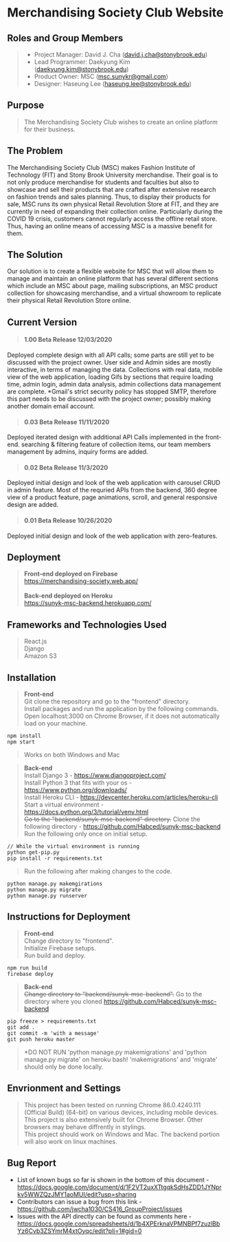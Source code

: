 # Merchandising Society Club Website
## Roles and Group Members  
>- Project Manager: David J. Cha (david.j.cha@stonybrook.edu)
>- Lead Programmer: Daekyung Kim (daekyung.kim@stonybrook.edu)
>- Product Owner: MSC (msc.sunykr@gmail.com)
>- Designer: Haseung Lee (haseung.lee@stonybrook.edu)

## Purpose
>The Merchandising Society Club wishes to create an online platform for their business. 
  	
## The Problem  
The Merchandising Society Club (MSC) makes Fashion Institute of Technology (FIT) and Stony Brook University merchandise. Their goal is to not only produce merchandise for students and faculties but also to showcase and sell their products that are crafted after extensive research on fashion trends and sales planning. Thus, to display their products for sale, MSC runs its own physical Retail Revolution Store at FIT, and they are currently in need of expanding their collection online. Particularly during the COVID 19 crisis, customers cannot regularly access the offline retail store. Thus, having an online means of accessing MSC is a massive benefit for them. 

## The Solution  
Our solution is to create a flexible website for MSC that will allow them to manage and maintain an online platform that has several different sections which include an MSC about page, mailing subscriptions, an MSC product collection for showcasing merchandise, and a virtual showroom to replicate their physical Retail Revolution Store online.

## Current Version <br> 
> #### 1.00 Beta Release 12/03/2020   <br>
Deployed complete design with all API calls; some parts are still yet to be discussed with the project owner.
User side and Admin sides are mostly interactive, in terms of managing the data. Collections with real data, mobile view of the web application, loading Gifs by sections that require loading time, admin login, admin data analysis, admin collections data management are complete. *Gmail's strict security policy has stopped SMTP, therefore this part needs to be discussed with the project owner; possibly making another domain email account.    
> #### 0.03 Beta Release 11/11/2020   <br>
Deployed iterated design with additional API Calls implemented in the front-end.  searching & filtering feature of collection items, our team members management by admins, inquiry forms are added. 
> #### 0.02 Beta Release 11/3/2020    <br>
Deployed initial design and look of the web application with carousel CRUD in admin feature. Most of the requried APIs from the backend, 360 degree view of a product feature, page animations, scroll, and general responsive design are added.    
> #### 0.01 Beta Release 10/26/2020  <br>
Deployed initial design and look of the web application with zero-features. 

## Deployment <br>
>**Front-end deployed on Firebase** <br>
>https://merchandising-society.web.app/ <br> <br>
>**Back-end deployed on Heroku** <br>
>https://sunyk-msc-backend.herokuapp.com/ <br>


## Frameworks and Technologies Used <br>
>React.js <br>
>Django <br>
>Amazon S3 <br>
 
## Installation <br> 
>**Front-end** <br>
>Git clone the repository and go to the "frontend" directory. <br>
>Install packages and run the application by the following commands. <br>
>Open localhost:3000 on Chrome Browser, if it does not automatically load on your machine. <br> 

```
npm install
npm start
```
>Works on both Windows and Mac <br>

>**Back-end** <br>
> Install Django 3 - https://www.djangoproject.com/ <br> 
> Install Python 3 that fits with your os - https://www.python.org/downloads/ <br> 
> Install Heroku CLI - https://devcenter.heroku.com/articles/heroku-cli <br>
> Start a virtual environment - https://docs.python.org/3/tutorial/venv.html <br> 
> ~~Go to the "backend/sunyk-msc-backend" directory.~~ Clone the following directory - https://github.com/Habced/sunyk-msc-backend <br>
> Run the following only once on initial setup. <br>
```
// While the virtual environment is running
python get-pip.py
pip install -r requirements.txt
```
> Run the following after making changes to the code. <br>
```
python manage.py makemgirations
python manage.py migrate
python manage.py runserver
```


## Instructions for Deployment <br>
>**Front-end** <br>
>Change directory to "frontend". <br>
>Initialize Firebase setups. <br>
>Run build and deploy. <br>
```
npm run build
firebase deploy
```
>**Back-end** <br>
>~~Change directory to "backend/sunyk-msc-backend".~~ Go to the directory where you cloned https://github.com/Habced/sunyk-msc-backend <br>
```
pip freeze > requirements.txt
git add .
git commit -m 'with a message'
git push heroku master
```
>*DO NOT RUN 'python manage.py makemigrations' and 'python manage.py migrate' on heroku bash! 'makemigrations' and 'migrate' should only be done locally.

## Envrionment and Settings
>This project has been tested on running Chrome 86.0.4240.111 (Official Build) (64-bit) on various devices, including mobile devices. <br> 
>This project is also extensively built for Chrome Browser. Other browsers may behave diffrently in stylings. <br> 
>This project should work on Windows and Mac. The backend portion will also work on linux machines.

## Bug Report
* List of known bugs so far is shown in the bottom of this document - https://docs.google.com/document/d/1F2VT2uxXTtgqkSdHsZDD1JYNprkv5WWZQzJMY1aoMUI/edit?usp=sharing
* Contributors can issue a bug from this link - https://github.com/jwcha1030/CS416_GroupProject/issues
* Issues with the API directly can be found as comments here - https://docs.google.com/spreadsheets/d/1b4XPErknaVPMNBPf7zuzlBbYz6Cvb3ZSYmrM4xtOyqc/edit?pli=1#gid=0
